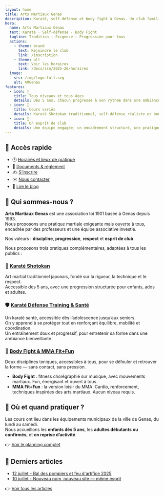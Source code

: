 ```yaml
---
layout: home
title: Arts Martiaux Genas
description: Karaté, self-défense et body fight à Genas. Un club familial et rigoureux, ouvert à tous.
hero:
  name: Arts Martiaux Genas
  text: Karaté · Self-défense · Body Fight
  tagline: Tradition – Exigence – Progression pour tous
  actions:
    - theme: brand
      text: Rejoindre le club
      link: /inscription
    - theme: alt
      text: Voir les horaires
      link: /docs/ssn/2025-26/horaires
  image:
    src: /img/logo-full.svg
    alt: AMGenas
features:
  - icon: 🌱
    title: Tous niveaux et tous âges
    details: Dès 5 ans, chacun progresse à son rythme dans une ambiance bienveillante.
  - icon: 🥋
    title: Cours variés
    details: Karaté Shotokan traditionnel, self-défense réaliste et body fight dynamique.
  - icon: 🤝
    title: Un esprit de club
    details: Une équipe engagée, un encadrement structuré, une pratique accessible.
---
```


## 📌 Accès rapide

- 🕓 [Horaires et lieux de pratique](/docs/ssn/2025-26/horaires)
- 📄 [Documents & règlement](/docs/ssn/2025-26/)
- ✍️ [S’inscrire](/inscription)
- ✉️ [Nous contacter](mailto:info@amgenas.fr)  
- 📰 [Lire le blog](/blog/)

## 🥇 Qui sommes-nous ?

**Arts Martiaux Genas** est une association loi 1901 basée à Genas depuis 1993.  
Nous proposons une pratique martiale exigeante mais ouverte à tous, encadrée par des professeurs et une équipe associative investie.

Nos valeurs : **discipline**, **progression**, **respect** et **esprit de club**.

Nous proposons trois pratiques complémentaires, adaptées à tous les publics :

### 🥋 [Karaté Shotokan](/disciplines/karate)

Art martial traditionnel japonais, fondé sur la rigueur, la technique et le respect.  
Accessible dès 5 ans, avec une progression structurée pour enfants, ados et adultes.

### 🛡️ [Karaté Défense Training & Santé](/disciplines/self)

Un karaté santé, accessible dès l’adolescence jusqu’aux seniors.  
On y apprend à se protéger tout en renforçant équilibre, mobilité et coordination.  
Un entraînement doux et progressif, pour entretenir sa forme dans une ambiance bienveillante.

### 💪 [Body Fight & MMA Fit+Fun](/disciplines/fitness)

Deux disciplines toniques, accessibles à tous, pour se défouler et retrouver la forme — sans contact, sans pression.

- **Body Fight** : fitness chorégraphié sur musique, avec mouvements martiaux. Fun, énergisant et ouvert à tous.
- **MMA Fit+Fun** : la version loisir du MMA. Cardio, renforcement, techniques inspirées des arts martiaux. Aucun niveau requis.

## 📍 Où et quand pratiquer ?

Les cours ont lieu dans les équipements municipaux de la ville de Genas, du lundi au samedi.  
Nous accueillons les **enfants dès 5 ans**, les **adultes débutants ou confirmés**, et **en reprise d’activité**.

👉 [Voir le planning complet](/docs/ssn/2025-26/horaires)

## 📰 Derniers articles

- [12 juillet – Bal des pompiers et feu d'artifice 2025](/blog/2025-07-12-bal-pompiers)
- [10 juillet - Nouveau nom, nouveau site — même esprit](/blog/2025-07-10-nouveau-nom)

👉 [Voir tous les articles](/blog/)
